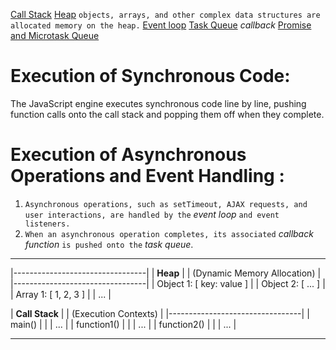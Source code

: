 [Call Stack]()
[Heap]() `objects, arrays, and other complex data structures are allocated memory on the heap.`
[Event loop]()
[Task Queue]() _callback_
[Promise and Microtask Queue]()

# Execution of Synchronous Code:

The JavaScript engine executes synchronous code line by line, pushing function calls onto the call stack and popping them off when they complete.

# Execution of Asynchronous Operations and Event Handling :

1.  `Asynchronous operations, such as setTimeout, AJAX requests, and user interactions, are handled by the` _event loop_ `and event listeners.`
2.  `When an asynchronous operation completes, its associated` _callback function_ `is pushed onto the` _task queue_.

---

|---------------------------------|
| **Heap** |
| (Dynamic Memory Allocation) |
|---------------------------------|
| Object 1: [ key: value ] |
| Object 2: [ ... ] |
| Array 1: [ 1, 2, 3 ] |
| ... |

| **Call Stack** |
| (Execution Contexts) |
|---------------------------------|
| main() |
| | ... |
| function1() |
| | ... |
| function2() |
| | ... |

---
